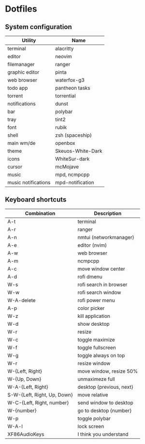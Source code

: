 # Dotfiles
## System configuration

| Utility             | Name              |
| ------------------- | ----------------- |
| terminal            | alacritty         |
| editor              | neovim            |
| filemanager         | ranger            |
| graphic editor      | pinta             |
| web browser         | waterfox-g3       |
| todo app            | pantheon tasks    |
| torrent             | torrential        |
| notifications       | dunst             |
| bar                 | polybar           |
| tray                | tint2             |
| font                | rubik             |
| shell               | zsh (spaceship)   |
| main wm/de          | openbox           |
| theme               | Skeuos-White-Dark |
| icons               | WhiteSur-dark     |
| cursor              | mcMojave          |
| music               | mpd, ncmpcpp      |
| music notifications | mpd-notification  |

## Keyboard shortcuts

| Combination                 | Description              |
| --------------------------- | ------------------------ |
| A-t                         | terminal                 |
| A-r                         | ranger                   |
| A-n                         | nmtui (networkmanager)   |
| A-e                         | editor (nvim)            |
| A-w                         | web browser              |
| A-m                         | ncmpcpp                  |
| A-c                         | move window center       |
| A-d                         | rofi dmenu               |
| W-s                         | rofi search in browser   |
| W-w                         | rofi search window       |
| W-A-delete                  | rofi power menu          |
| A-p                         | color picker             |
| W-z                         | kill application         |
| W-d                         | show desktop             |
| W-r                         | resize                   |
| W-c                         | toggle maximize          |
| W-f                         | toggle fullscreen        |
| W-g                         | toggle always on top     |
| W-r                         | resize window            |
| W-{Left, Right}             | move window, resize 50%  |
| W-{Up, Down}                | unmaximeze full          |
| W-A-{Left, Right}           | desktop {previous, next} |
| S-W-{Left, Right, Up, Down} | move relative            |
| W-C-{Left, Right, number}   | send window to desktop   |
| W-{number}                  | go to desktop {number}   |
| W-p                         | toggle polybar           |
| W-A-l                       | lock screen              |
| XF86AudioKeys               | I think you understand   |

<style>
    table {
        width: 100%;
    }
</style>
